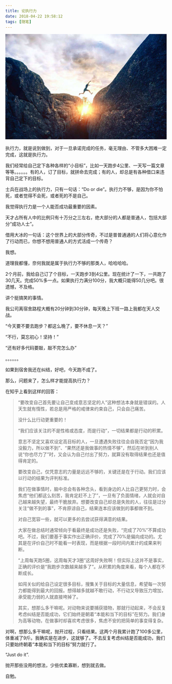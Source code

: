 ```yaml
---
title: 论执行力
date: 2018-04-22 19:58:12
tags: [随笔]
---
```


![just do it](/img/img01.jpg)

执行力，就是说到做到，对于一旦承诺完成的任务，毫无理由、不管多大困难一定完成，这就是执行力。

我们经常给自己定下各种各样的“小目标”，比如一天跑步4公里、一天写一篇文章等等。。。。。。有的人，订了目标，就拼命去完成；有的人，却总是有各种借口来违背自己定下的目标。

士兵在战场上的执行力，只有一句话：“Do or die”。执行力不够，是因为你不怕死，或者觉得不会死，或者死的不是自己。

<!-- more -->

我觉得执行力是一个人能否成功最重要的因素。

天才占所有人中的比例只有十万分之三左右，绝大部分的人都是普通人，包括大部分“成功人士”。

借用大冰的一句话：这个世界上的大部分传奇，不过是普普通通的人们将心意化作了行动而已，你想不想用普通人的方式活成一个传奇？

我想。

道理我都懂，奈何我就是属于执行力不够的那类人，哈哈哈哈。

2个月前，我给自己订了个目标，一天跑步3到4公里。现在统计了一下，一共跑了30几天。完成50%多一点。如果执行力满分100分，我大概只能得50几分吧。很遗憾，不及格。

讲个挺搞笑的事情。

我公司离宿舍路程大概有20分钟到30分钟，每天晚上下班一路上我都在天人交战。

“今天要不要去跑步？都这么晚了，要不休息一天？”

“不行，莫忘初心！坚持！”

“还有好多代码要敲，敲不完怎么办”

。。。。。。

如果到宿舍我还在纠结，好吧，今天跑不成了。

那么，问题来了，怎么样才能提高执行力？

在知乎上看到这样的回答：

> “要改变自己首先要让自己变成意志坚定的人”这种想法本身就是错误的。人天生就有惰性，若总是用严格的戒律来约束自己，只会自己痛苦。
> 
> 没什么比行动更重要的！
> 
> “我们应该关注的不是性格或态度，而是行动”，一切结果都是行动的积累。
> 
> 意志不坚定又喜欢设定高目标的人，一旦遭遇失败往往会自我否定“因为我没毅力，所以做不到”、“果然还是我做事的热情不够”，然后在听到别人说“你也尽力了”时，又会认为自己付出了努力，就算没有取得结果也还是值得肯定的。
> 
> 要改变自己，仅凭意志的力量是远远不够的，关键还是在于行动。我们应该以行动的结果为评判标准。
> 
> 我们在做事情时，脑中总会有各种念头，看到身边的人比自己更努力时，会焦虑“他们都这么刻苦，我肯定赶不上了”，一旦有了负面情绪，人就会对自己越来越失望，最终干脆放弃。想要改变自己却总是失败的人，往往是过分关注“做不到的事”，不肯原谅自己，结果连本应该做到的事都做不到。
> 
> 对自己宽容一些，就可以更多的去尝试获得满意的结果。
> 
> 大家在做总结时通常倾向于看最终是成功还是失败，“完成了70%”不算成功吧。不过，我们要基于事实作出正确评价，完成了70%是偏向成功的。尤其是在评价自己时不能看一时表现，而是根据一段时间内累计的成果来判断。
> 
> “上周每天跑5圈，这周每天才3圈”这周好失败啊！但实际上这并不是事实，正确的评价是“我跑步次数越来越多了”。从积累的角度来看，每个人都在不断成长。
> 
> 如闯关似的给自己设定很多目标，搜集关于目标的大量信息，希望每一次努力都能得到最大的回报。想得越多就越不敢行动，不行动又导致压力增加，承受能力弱的人就直接垮掉了。
> 
> 其实，想那么多干嘛呢。对动物来说要捕获猎物，那就行动起来，不会反复考虑纠结是否能成功，它们始终是朝着“本能和当下的目标”在努力。我们身为高等动物，在做事时却喜欢考虑很多，焦虑不安的把简单的事变得复杂。

对啊，想那么多干嘛呢，抛开过程，只看结果。这两个月我累计跑了100多公里，体重减了9斤。我确实是在进步，这就够了。不去反复考虑纠结是否能成功，我们只要始终朝着“本能和当下的目标”努力就行了。

“Just do it”.

抛开那些没用的想法，少些优柔寡断，想到就去做。

自勉。












